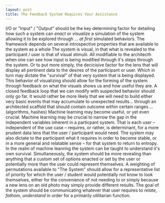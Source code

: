 ```yaml
---
layout: post
title: The Feedback System Requires Your Assistance
---
```

I/O or "Input" / "Output" should be the key determining factor for detailing how such a system can *enact* or *visualize* a simulation of the system allowing it to be explored through … *at first* simulated behaviors. The framework depends on several introspective properties that are available to the system as a whole The system is visual, in that what is revealed to the participant / user is that of visual stimulii. All modifiable to the architecth when one can see how input is being modified through it's steps through the system. Or to put more simply, the decicisive factor for the lens that will display all pertinent data to the desires of the participant or user. Which in turn may dictate the "survival" of that very system that is being displayed. This behavior of visualizing should allow for the forming of the system through feedback on what the visuals shows us and how useful they are. A closed feedback loop that we can modify with suspected behavior should only go far. It would rather be more likely that we will need to build either very basic events that may accumulate to unexpected results… through an architected scaffold that should contain outcome within certain ranges … (algorithms, hashes) Machine learning may become useful, or yet even crucial. Machine learning may be crucial to narrow the gap in the independent variables inherent in a particpant system. That is each user – independent of the use case – requires, or rather, is determinant, for a more prudent data lens that the user / participant would need. The system may also dictate to the participant what it requires in order to become stable, or in a more general and relatable sense – for that system to return to entropy. In the realm of machine leanring the system can be taught to understand it's own survival. Simultaneously, the system should be more revealing than anything that a custom set of options enacted or set by the user or potentially more than the user could represent themselves. A weighting of permutations available to "The System" should allow for a representative list of priority for which the user / student would potentially not know to look themselves, either for the convenience of not needing to or simply because a new lens on an old photo may simply provide different results. The goal of the system should be communicating whatever that user requires to *relate*, *fathom*, *understand* in order for a primarily utilitarian function.
